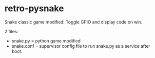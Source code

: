 # retro-pysnake
Snake classic game modified. Toggle GPIO and display code on win.

2 files:
- snake.py = python game modified
- snake.conf = supervisor config file to run snake.py as a service after boot.
